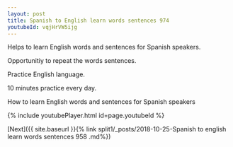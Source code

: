 ```yaml
---
layout: post
title: Spanish to English learn words sentences 974 
youtubeId: vqjHrVW5ijg
---
```

 
 
Helps to learn English words and sentences for Spanish speakers.

Opportunitiy to repeat the words sentences. 

Practice English language. 
 
10 minutes practice every day. 
 
How to learn English words and sentences for Spanish speakers 
 
{% include youtubePlayer.html id=page.youtubeId %}
 
 
[Next]({{ site.baseurl }}{% link  split1/_posts/2018-10-25-Spanish to english learn words sentences 958 .md%})
 

